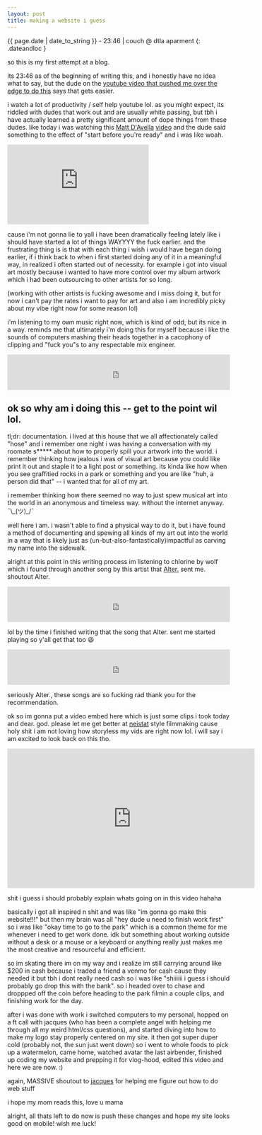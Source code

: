 ```yaml
---
layout: post
title: making a website i guess
---
```

{{ page.date | date_to_string }}  - 23:46 | couch @ dtla aparment
{: .dateandloc }

so this is my first attempt at a blog. 

its 23:46 as of the beginning of writing this, and i honestly have no idea what to say, but the dude on the [youtube video that pushed me over the edge to do this](https://www.youtube.com/watch?v=vyVpRiqOvt4&t=305s) says that gets easier. 

i watch a lot of productivity / self help youtube lol. as you might expect, its riddled with dudes that work out and are usually white passing, but tbh i have actually learned a pretty significant amount of dope things from these dudes. like today i was watching this [Matt D'Avella](https://www.youtube.com/user/blackboxfilmcompany) [video](https://www.youtube.com/watch?v=Purzzv8G66o) and the dude said something to the effect of "start before you're ready" and i was like woah.

<iframe src="https://giphy.com/embed/3rVfBUa9f0RErtMZBH" width="320" height="180" frameborder="0" class="giphy-embed" allowfullscreen=""></iframe>

cause i'm not gonna lie to yall i have been dramatically feeling lately like i should have started a lot of things WAYYYY the fuck earlier. and the frustrating thing is is that with each thing i wish i would have began doing earlier, if i think back to when i first started doing any of it in a meaningful way, in realized i often started out of necessity. for example i got into visual art mostly because i wanted to have more control over my album artwork which i had been outsourcing to other artists for so long.

(working with other artists is fucking awesome and i miss doing it, but for now i can't pay the rates i want to pay for art and also i am incredibly picky about my vibe right now for some reason lol)

i'm listening to my own music right now, which is kind of odd, but its nice in a way. reminds me that ultimately i'm doing this for myself because i like the sounds of computers mashing their heads together in a cacophony of clipping and "fuck you"s to any respectable mix engineer. 

<iframe src="https://open.spotify.com/embed/track/74nGSq153K3M5w4ZhFWYK2" width="100%" height="80" frameborder="0" allowtransparency="true" allow="encrypted-media"></iframe>

ok so why am i doing this -- get to the point wil lol.
------------------------------------------------------

tl;dr: documentation. i lived at this house that we all affectionately called "hose" and i remember one night i was having a conversation with my roomate s\*\*\*\*\* about how to properly spill your artwork into the world. i remember thinking how jealous i was of visual art because you could like print it out and staple it to a light post or something. its kinda like how when you see graffitied rocks in a park or something and you are like "huh, a person did that" -- i wanted that for all of my art. 

i remember thinking how there seemed no way to just spew musical art into the world in an anonymous and timeless way. without the internet anyway. ¯\\\_(ツ)\_/¯ 

well here i am. i wasn't able to find a physical way to do it, but i have found a method of documenting and spewing all kinds of my art out into the world in a way that is likely just as (un-but-also-fantastically)impactful as carving my name into the sidewalk. 

alright at this point in this writing process im listening to chlorine by wolf which i found through another song by this artist that [Alter.](https://www.instagram.com/alterxyourxego/) sent me. shoutout Alter.

<iframe src="https://open.spotify.com/embed/track/2F8zOluHP8H81kkRW9d9iC" width="100%" height="80" frameborder="0" allowtransparency="true" allow="encrypted-media"></iframe>

lol by the time i finished writing that the song that Alter. sent me started playing so y'all get that too 😆

<iframe src="https://open.spotify.com/embed/track/09o11md5fskmIRdfFA7l4T" width="100%" height="80" frameborder="0" allowtransparency="true" allow="encrypted-media"></iframe>

seriously Alter., these songs are so fucking rad thank you for the recommendation. 

ok so im gonna put a video embed here which is just some clips i took today and dear. god. please let me get better at [neistat](https://www.youtube.com/channel/UCtinbF-Q-fVthA0qrFQTgXQ) style filmmaking cause holy shit i am not loving how storyless my vids are right now lol. i will say i am excited to look back on this tho. 

<iframe width="560" height="315" src="https://www.youtube.com/embed/5JzcTDo_SWU" title="YouTube video player" frameborder="0" allow="accelerometer; autoplay; clipboard-write; encrypted-media; gyroscope; picture-in-picture" allowfullscreen=""></iframe>

shit i guess i should probably explain whats going on in this video hahaha

basically i got all inspired n shit and was like "im gonna go make this website!!!" but then my brain was all "hey dude u need to finish work first" so i was like "okay time to go to the park" which is a common theme for me whenever i need to get work done. idk but something about working outside without a desk or a mouse or a keyboard or anything really just makes me the most creative and resourceful and efficient.

so im skating there im on my way and i realize im still carrying around like $200 in cash because i traded a friend a venmo for cash cause they needed it but tbh i dont really need cash so i was like "shiiiiii i guess i should probably go drop this with the bank". so i headed over to chase and droppped off the coin before heading to the park filmin a couple clips, and finishing work for the day.

after i was done with work i switched computers to my personal, hopped on a ft call with jacques (who has been a complete angel with helping me through all my weird html/css questions), and started diving into how to make my logo stay properly centered on my site. it then got super duper cold (probably not, the sun just went down) so i went to whole foods to pick up a watermelon, came home, watched avatar the last airbender, finished up coding my website and prepping it for vlog-hood, edited this video and here we are now. :)

again, MASSIVE shoutout to [jacques](https://jacquesdebar.com) for helping me figure out how to do web stuff

i hope my mom reads this, love u mama

alright, all thats left to do now is push these changes and hope my site looks good on mobile! wish me luck!